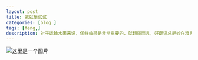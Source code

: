 ```yaml
---
layout: post
title: 我就是试试
categories: [blog ]
tags: [feng,]
description: 对于运输水果来说，保鲜效果是非常重要的，就翻译而言，好翻译总是妙在难言。
---
```


![这里是一个图片](https://github.com/tank0317/tank0317.github.io/blob/master/images/gallery-example-1.jpg)
